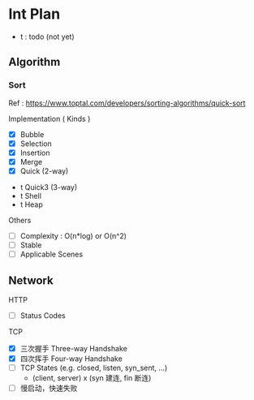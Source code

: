 # Int Plan

- t : todo (not yet)

## Algorithm

### Sort

Ref : https://www.toptal.com/developers/sorting-algorithms/quick-sort

Implementation ( Kinds )

- [x] Bubble
- [x] Selection
- [x] Insertion
- [x] Merge
- [x] Quick (2-way)
- t Quick3 (3-way)
- t Shell
- t Heap

Others

- [ ] Complexity : O(n\*log) or O(n^2)
- [ ] Stable
- [ ] Applicable Scenes

## Network

HTTP

- [ ] Status Codes

TCP

- [x] 三次握手 Three-way Handshake
- [x] 四次挥手 Four-way Handshake
- [ ] TCP States (e.g. closed, listen, syn_sent, …)
    - (client, server) x (syn 建连, fin 断连)
- [ ] 慢启动，快速失败